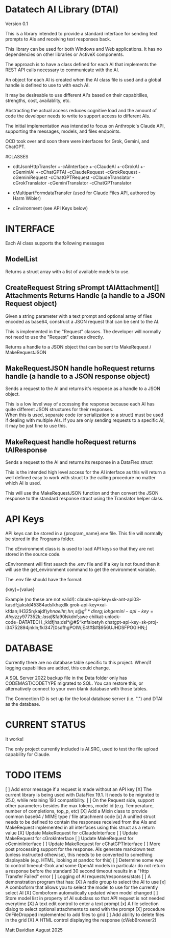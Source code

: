 # Datatech AI Library (DTAI)

Version 0.1

This is a library intended to provide a standard interface for sending text prompts to AIs and receiving text responses back.  

This library can be used for both Windows and Web applications.  It has no dependencies on other libraries or ActiveX components.

The approach is to have a class defined for each AI that implements the REST API calls necessary to communicate with the AI.

An object for each AI is created when the AI class file is used and a global handle is defined to use to with each AI.

It may be desireable to use different AI's based on their capabitilies, strengths, cost, availablity, etc.  

Abstracting the actual access reduces cognitive load and the amount of code the developer needs to write to support access to different AIs.

The initial implementation was intended to focus on Anthropic's Claude API, supporting the messages, models, and files endpoints.

OCD took over and soon there were interfaces for Grok, Gemini, and ChatGPT.

#CLASSES
 - cdtJsonHttpTransfer
   +-cAiInterface
     +-cClaudeAI
     +-cGrokAI
     +-cGeminiAI
     +-cChatGPTAI
 -cClaudeRequest
 -cGrokRequest
 -cGeminiRequest
 -cChatGPTRequest
 -cClaudeTranslator
 -cGrokTranslator
 -cGeminiTranslator
 -cChatGPTranslator

 - cMultipartFormdataTransfer (used for Claude Files API, authored by Harm Wibier)

 - cEnvironment (see API Keys below)

# INTERFACE
Each AI class supports the following messages

## ModelList 
Returns a struct array with a list of available models to use.

## CreateRequest String sPrompt tAIAttachment[] Attachments Returns Handle (a handle to a JSON Request object)
Given a string parameter with a text prompt and optional array of files encoded as base64, construct a JSON request that can be sent to the AI.

This is implemented in the "Request" classes.  The developer will normally not need to use the "Request" classes directly.

Returns a handle to a JSON object that can be sent to MakeRequest / MakeRequestJSON

## MakeRequestJSON handle hoRequest returns handle (a handle to a JSON response object)
Sends a request to the AI and returns it's response as a handle to a JSON object.

This is a low level way of accessing the response because each AI has quite different JSON structures for their responses.  
When this is used, separate code (or serialization to a struct) must be used if dealing with multiple AIs.  If you are only
sending requests to a specific AI, it may be just fine to use this.

## MakeRequest handle hoRequest returns tAIResponse
Sends a request to the AI and returns its response in a DataFlex struct 

This is the intended high level access for the AI interface as this will return a well defined easy to work with struct to the calling procedure no matter which AI is used.

This will use the MakeRequestJSON function and then convert the JSON response to the standard response struct using the Translator helper class.

# API Keys

API keys can be stored in a {program_name}.env file.  This file will normally be stored in the Programs folder.  

The cEnvironment class is is used to load API keys so that they are not stored in the source code.

cEnvironment will first search the .env file and if a key is not found then it will use the get_environment command to get the environment variable.

The .env file should have the format:

{key}={value}

Example (no these are not valid!):
claude-api-key=sk-ant-api03-kasdf;jaksld45384adslkha;dlk
grok-api-key=xai-kfdan;IH325n;kajdf$)yhnaeiht;hn;s@g^e*dinrg;ioh
gemini-api-key=AIxyzzy977352k;lasdj%^$&fa90lskdnf;awe
chilkat-unlock-code=DATATECH_;kldfjha;dsl*@#$^knfaioetyh
chatgpt-api-key=sk-proj-i34752894jnkln;fkl347[0sdfhgPOIW;E4!#$#$956UJHDSFPOGIHN;]

# DATABASE

Currently there are no database table specific to this project.  When/if logging capabilities are added, this could change.

A SQL Server 2022 backup file in the Data folder only has CODEMAST/CODETYPE migrated to SQL.  You can restore this, or alternatively connect to your own blank database with those tables.

The Connection ID is set up for the local database server (i.e. ".") and DTAI as the database.

# CURRENT STATUS

It works!

The only project currently included is AI.SRC, used to test the file upload capability for Claude.

# TODO ITEMS
 [ ] Add error message if a request is made without an API key 
 [X] The current library is being used with DataFlex 19.1.  It needs to be migrated to 25.0, while retaining 19.1 compatibility.
 [ ] On the Request side, support other parameters besides the max tokens, model id (e.g. Temperature, number of completions, top_p, etc)
 [X] Add a Mixin class to provide common base64 / MIME type / file attachment code 
 [x] A unified struct needs to be defined to contain the responses received from the AIs and MakeRequest implemented in all interfaces using this struct as a return value
     [X] Update MakeRequest for cClaudeInterface
     [ ] Update MakeRequest for cGrokInterface
     [ ] Update MakeRequest for cGeminiInterface
     [ ] Update MakeRequest for cChatGPTInterface
 [ ] More post processing support for the response.  AIs generate markdown text (unless instructed othewise), this needs to be converted to something displayable (e.g. HTML, looking at pandoc for this)
 [ ] Determine some way to control timeout-Grok and some OpenAI models in particular do not return a response before the standard 30 second timeout results in a "Http Transfer Failed" error
 [ ] Logging of AI requests/responses/stats
 [ ] A demonstration program that has:
     [X] A radio group to select the AI to use
     [x] A comboform that allows you to select the model to use for the currently select AI
        [X] Comboform automatically updated when model changed
        [ ] Store model list in property of AI subclass so that API request is not needed everytime
     [X] A text edit control to enter a text prompt
     [x] A file selection dialog to select optional attachments to send with the prompt
        [X] procedure OnFileDropped implemented to add files to grid
        [ ] Add ability to delete files in the grid
     [X] A HTML control displaying the response (cWebBrowser2)


Matt Davidian August 2025
